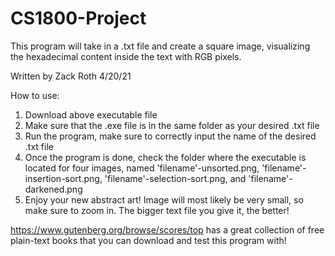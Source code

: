 # CS1800-Project
This program will take in a .txt file and create a square image, visualizing the hexadecimal content inside the text with RGB pixels.

Written by Zack Roth 4/20/21

How to use:
1. Download above executable file
2. Make sure that the .exe file is in the same folder as your desired .txt file
3. Run the program, make sure to correctly input the name of the desired .txt file
4. Once the program is done, check the folder where the executable is located for four images, named 'filename'-unsorted.png, 'filename'-insertion-sort.png, 'filename'-selection-sort.png, and 'filename'-darkened.png
5. Enjoy your new abstract art! Image will most likely be very small, so make sure to zoom in. The bigger text file you give it, the better!

https://www.gutenberg.org/browse/scores/top has a great collection of free plain-text books that you can download and test this program with!
